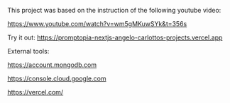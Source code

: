 This project was based on the instruction of the following youtube video:


https://www.youtube.com/watch?v=wm5gMKuwSYk&t=356s

Try it out: https://promptopia-nextjs-angelo-carlottos-projects.vercel.app

External tools:

https://account.mongodb.com

https://console.cloud.google.com

https://vercel.com/
